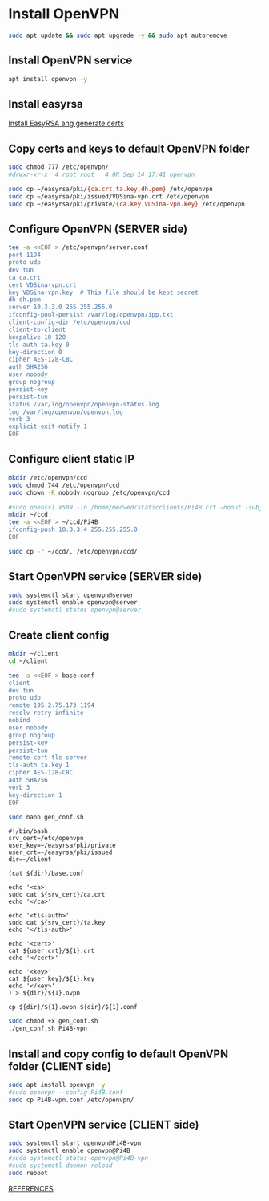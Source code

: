 # Install OpenVPN
```sh
sudo apt update && sudo apt upgrade -y && sudo apt autoremove
```

## Install OpenVPN service
```sh
apt install openvpn -y
```
## Install easyrsa
[Install EasyRSA ang generate certs](https://github.com/medvedpost/medvedgit/blob/bash/Install_EasyRSA.md)

## Copy certs and keys to default OpenVPN folder
```sh
sudo chmod 777 /etc/openvpn/
#drwxr-xr-x  4 root root   4.0K Sep 14 17:41 openvpn

sudo cp ~/easyrsa/pki/{ca.crt,ta.key,dh.pem} /etc/openvpn
sudo cp ~/easyrsa/pki/issued/VDSina-vpn.crt /etc/openvpn
sudo cp ~/easyrsa/pki/private/{ca.key,VDSina-vpn.key} /etc/openvpn
```
## Configure OpenVPN (SERVER side)
```sh
tee -a <<EOF > /etc/openvpn/server.conf
port 1194
proto udp
dev tun
ca ca.crt
cert VDSina-vpn.crt
key VDSina-vpn.key  # This file should be kept secret
dh dh.pem
server 10.3.3.0 255.255.255.0
ifconfig-pool-persist /var/log/openvpn/ipp.txt
client-config-dir /etc/openvpn/ccd
client-to-client
keepalive 10 120
tls-auth ta.key 0
key-direction 0
cipher AES-128-CBC
auth SHA256
user nobody
group nogroup
persist-key
persist-tun
status /var/log/openvpn/openvpn-status.log
log /var/log/openvpn/openvpn.log
verb 3
explicit-exit-notify 1
EOF
```

## Configure client static IP
```sh
mkdir /etc/openvpn/ccd
sudo chmod 744 /etc/openvpn/ccd
sudo chown -R nobody:nogroup /etc/openvpn/ccd
```
```sh
#sudo openssl x509 -in /home/medved/staticclients/Pi4B.crt -noout -subject | sed 's/^.*\(CN.*,\).*$/\1/' | sed 's/.$//'
mkdir ~/ccd
tee -a <<EOF > ~/ccd/Pi4B
ifconfig-push 10.3.3.4 255.255.255.0
EOF
```
```sh
sudo cp -r ~/ccd/. /etc/openvpn/ccd/
```

## Start OpenVPN service (SERVER side)
```sh
sudo systemctl start openvpn@server 
sudo systemctl enable openvpn@server
#sudo systemctl status openvpn@server
```

## Create client config

```bash
mkdir ~/client
cd ~/client
```
```bash
tee -a <<EOF > base.conf
client
dev tun
proto udp
remote 195.2.75.173 1194
resolv-retry infinite
nobind
user nobody
group nogroup
persist-key
persist-tun
remote-cert-tls server
tls-auth ta.key 1
cipher AES-128-CBC
auth SHA256
verb 3
key-direction 1
EOF
```
```bash
sudo nano gen_conf.sh
```
```
#!/bin/bash
srv_cert=/etc/openvpn
user_key=~/easyrsa/pki/private
user_crt=~/easyrsa/pki/issued
dir=~/client

(cat ${dir}/base.conf

echo '<ca>'
sudo cat ${srv_cert}/ca.crt
echo '</ca>'

echo '<tls-auth>'
sudo cat ${srv_cert}/ta.key
echo '</tls-auth>'

echo '<cert>'
cat ${user_crt}/${1}.crt
echo '</cert>'

echo '<key>'
cat ${user_key}/${1}.key
echo '</key>'
) > ${dir}/${1}.ovpn

cp ${dir}/${1}.ovpn ${dir}/${1}.conf
```
```bash
sudo chmod +x gen_conf.sh
./gen_conf.sh Pi4B-vpn
```

## Install and copy config to default OpenVPN folder (CLIENT side)
```sh
sudo apt install openvpn -y
#sudo openvpn --config Pi4B.conf
sudo cp Pi4B-vpn.conf /etc/openvpn/
```

## Start OpenVPN service (CLIENT side)
```sh
sudo systemctl start openvpn@Pi4B-vpn
sudo systemctl enable openvpn@Pi4B
#sudo systemctl status openvpn@Pi4B-vpn
#sudo systemctl daemon-reload
sudo reboot
```
[REFERENCES](https://wiki.dieg.info/openvpn#shag_10sozdanie_infrastruktury_dlja_konfiguracionnyx_fajlov_klientov)
